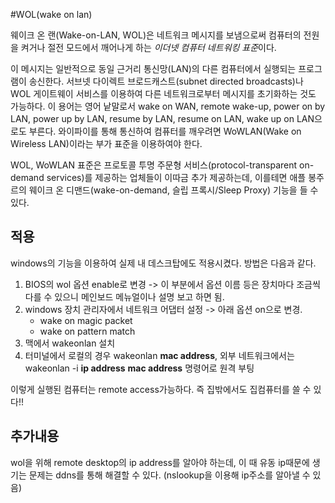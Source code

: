 #WOL(wake on lan)

웨이크 온 랜(Wake-on-LAN, WOL)은 네트워크 메시지를 보냄으로써 컴퓨터의 전원을 켜거나 절전 모드에서 깨어나게 하는 *이더넷 컴퓨터 네트워킹 표준*이다.

이 메시지는 일반적으로 동일 근거리 통신망(LAN)의 다른 컴퓨터에서 실행되는 프로그램이 송신한다. 서브넷 다이렉트 브로드캐스트(subnet directed broadcasts)나 WOL 게이트웨이 서비스를 이용하여 다른 네트워크로부터 메시지를 초기화하는 것도 가능하다. 이 용어는 영어 낱말로서 wake on WAN, remote wake-up, power on by LAN, power up by LAN, resume by LAN, resume on LAN, wake up on LAN으로도 부른다. 와이파이를 통해 통신하여 컴퓨터를 깨우려면 WoWLAN(Wake on Wireless LAN)이라는 부가 표준을 이용하여야 한다.

WOL, WoWLAN 표준은 프로토콜 투명 주문형 서비스(protocol-transparent on-demand services)를 제공하는 업체들이 이따금 추가 제공하는데, 이를테면 애플 봉주르의 웨이크 온 디맨드(wake-on-demand, 슬립 프록시/Sleep Proxy) 기능을 들 수 있다.

## 적용

windows의 기능을 이용하여 실제 내 데스크탑에도 적용시켰다. 방법은 다음과 같다.

1. BIOS의 wol 옵션 enable로 변경 -> 이 부분에서 옵션 이름 등은 장치마다 조금씩 다를 수 있으니 메인보드 메뉴얼이나 설명 보고 하면 됨.
2. windows 장치 관리자에서 네트워크 어댑터 설정 -> 아래 옵션 on으로 변경.
	* wake on magic packet
	* wake on pattern match
3. 맥에서 wakeonlan 설치
4. 터미널에서 로컬의 경우 wakeonlan **mac address**, 외부 네트워크에서는 wakeonlan -i **ip address** **mac address** 명령어로 원격 부팅

이렇게 실행된 컴퓨터는 remote access가능하다. 즉 집밖에서도 집컴퓨터를 쓸 수 있다!!

## 추가내용

wol을 위해 remote desktop의 ip address를 알아야 하는데, 이 때 유동 ip때문에 생기는 문제는 ddns를 통해 해결할 수 있다. (nslookup을 이용해 ip주소를 알아낼 수 있음)
